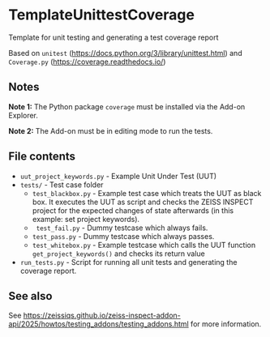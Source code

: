 # TemplateUnittestCoverage

Template for unit testing and generating a test coverage report

Based on `unitest` (https://docs.python.org/3/library/unittest.html) and `Coverage.py` (https://coverage.readthedocs.io/)

## Notes

**Note 1:** The Python package `coverage` must be installed via the Add-on Explorer. 

**Note 2:** The Add-on must be in editing mode to run the tests.


## File contents
- `uut_project_keywords.py` - Example Unit Under Test (UUT)
- `tests/` - Test case folder
   - `test_blackbox.py` - Example test case which treats the UUT as black box. It executes the UUT as script and checks the ZEISS INSPECT project for the expected changes of state afterwards (in this example: set project keywords).
   - ` test_fail.py` - Dummy testcase which always fails.
   - `test_pass.py` - Dummy testcase which always passes.
   - `test_whitebox.py` - Example testcase which calls the UUT function `get_project_keywords()` and checks its return value
- `run_tests.py` - Script for running all unit tests and generating the coverage report.

## See also

See https://zeissiqs.github.io/zeiss-inspect-addon-api/2025/howtos/testing_addons/testing_addons.html for more information.
